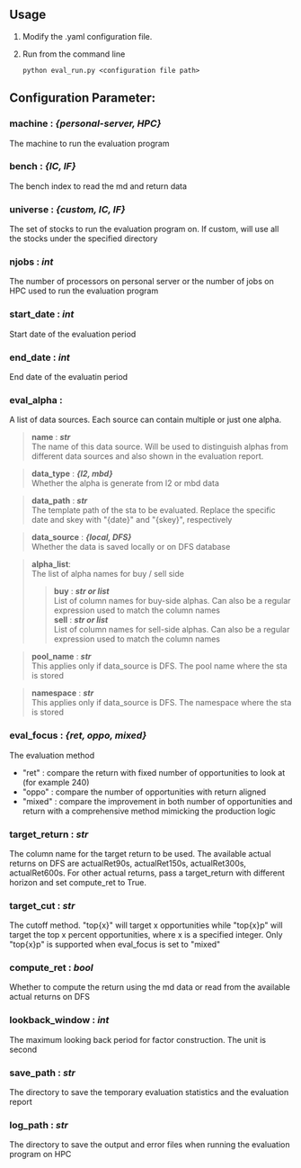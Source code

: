 ## **Usage**
1. Modify the .yaml configuration file.
2. Run from the command line
    
    ``python eval_run.py <configuration file path>``

## **Configuration Parameter**:
 
### **machine** :  ***{personal-server, HPC}***
The machine to run the evaluation program

### **bench** : ***{IC, IF}***
The bench index to read the md and return data

### **universe** : ***{custom, IC, IF}***
The set of stocks to run the evaluation program on. If custom, will use all the stocks under the specified directory

### **njobs** : ***int***
The number of processors on personal server or the number of jobs on HPC used to run the evaluation program

### **start_date** : ***int***
Start date of the evaluation period

### **end_date** : ***int***
End date of the evaluatin period

### **eval_alpha** :
A list of data sources. Each source can contain multiple or just one alpha.
    
> **name** : ***str*** <br> The name of this data source. Will be used to distinguish alphas from different data sources and also shown in the evaluation report.

> **data_type** : ***{l2, mbd}*** <br> Whether the alpha is generate from l2 or mbd data

> **data_path** : ***str*** <br> The template path of the sta to be evaluated. Replace the specific date and skey with "{date}" and "{skey}", respectively

> **data_source** : ***{local, DFS}*** <br> Whether the data is saved locally or on DFS database

> **alpha_list**: <br> The list of alpha names for buy / sell side
>> **buy** : ***str or list*** <br> List of column names for buy-side alphas. Can also be a regular expression used to match the column names <br>
>> **sell** : ***str or list*** <br> List of column names for sell-side alphas. Can also be a regular expression used to match the column names

> **pool_name** : ***str*** <br> This applies only if data_source is DFS. The pool name where the sta is stored

> **namespace** : ***str*** <br> This applies only if data_source is DFS. The namespace where the sta is stored

### **eval_focus** : ***{ret, oppo, mixed}***
The evaluation method
    
- "ret" : compare the return with fixed number of opportunities to look at (for example 240)
- "oppo" : compare the number of opportunities with return aligned
- "mixed" : compare the improvement in both number of opportunities and return with a comprehensive method mimicking the production logic

### **target_return** : ***str***
The column name for the target return to be used. The available actual returns on DFS are actualRet90s, actualRet150s, actualRet300s, actualRet600s. For other actual returns, pass a target_return with different horizon and set compute_ret to True.

### **target_cut** : ***str***
The cutoff method. "top{x}" will target x opportunities while "top{x}p" will target the top x percent opportunities, where x is a specified integer. Only "top{x}p" is supported when eval_focus is set to "mixed"

### **compute_ret** : ***bool***
Whether to compute the return using the md data or read from the available actual returns on DFS

### **lookback_window** : ***int***
The maximum looking back period for factor construction. The unit is second

### **save_path** : ***str***
The directory to save the temporary evaluation statistics and the evaluation report

### **log_path** : ***str***
The directory to save the output and error files when running the evaluation program on HPC